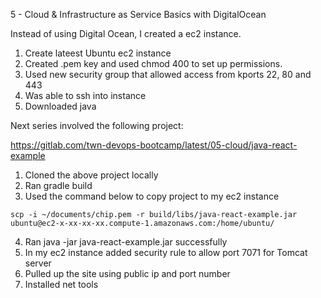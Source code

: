 5 - Cloud & Infrastructure as Service Basics with DigitalOcean

Instead of using Digital Ocean, I created a ec2 instance.

1. Create lateest Ubuntu ec2 instance
2. Created .pem key and used chmod 400 to set up permissions.
3. Used new security group that allowed access from kports 22, 80 and 443
4. Was able to ssh into instance
5. Downloaded java

Next series involved the following project:

https://gitlab.com/twn-devops-bootcamp/latest/05-cloud/java-react-example

1. Cloned the above project locally
2. Ran gradle build
3. Used the command below to copy project to my ec2 instance

```
scp -i ~/documents/chip.pem -r build/libs/java-react-example.jar ubuntu@ec2-x-xx-xx-xx.compute-1.amazonaws.com:/home/ubuntu/
```

4. Ran java -jar java-react-example.jar successfully
5. In my ec2 instance added security rule to allow port 7071 for Tomcat server
6. Pulled up the site using public ip and port number
7. Installed net tools
